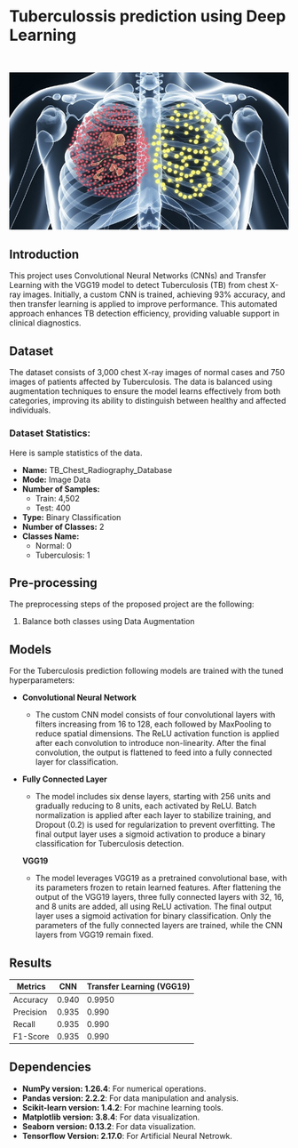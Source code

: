 # Tuberculossis prediction using Deep Learning

<br>

![alt text](image1.jpeg)


## Introduction

This project uses Convolutional Neural Networks (CNNs) and Transfer Learning with the VGG19 model to detect Tuberculosis (TB) from chest X-ray images. Initially, a custom CNN is trained, achieving 93% accuracy, and then transfer learning is applied to improve performance. This automated approach enhances TB detection efficiency, providing valuable support in clinical diagnostics.


## Dataset

The dataset consists of 3,000 chest X-ray images of normal cases and 750 images of patients affected by Tuberculosis. The data is balanced using augmentation techniques to ensure the model learns effectively from both categories, improving its ability to distinguish between healthy and affected individuals.

### Dataset Statistics:

Here is sample statistics of the data.

- **Name:** TB_Chest_Radiography_Database
- **Mode:** Image Data
- **Number of Samples:** 
  - Train: 4,502  
  - Test: 400
- **Type:** Binary Classification
- **Number of Classes:** 2
- **Classes Name:** 
  - Normal: 0
  - Tuberculosis: 1

## Pre-processing

The preprocessing steps of the proposed project are the following:
<list of preprocessing steps>

1. Balance both classes using Data Augmentation 

## Models

For the Tuberculosis prediction following models are trained with the tuned hyperparameters:


- **Convolutional Neural Network**
  - The custom CNN model consists of four convolutional layers with filters increasing from 16 to 128, each followed by MaxPooling to reduce spatial dimensions. The ReLU activation function is applied after each convolution to introduce non-linearity. After the final convolution, the output is flattened to feed into a fully connected layer for classification.

- **Fully Connected Layer**
  - The model includes six dense layers, starting with 256 units and gradually reducing to 8 units, each activated by ReLU. Batch normalization is applied after each layer to stabilize training, and Dropout (0.2) is used for regularization to prevent overfitting. The final output layer uses a sigmoid activation to produce a binary classification for Tuberculosis detection.

  **VGG19**
  - The model leverages VGG19 as a pretrained convolutional base, with its parameters frozen to retain learned features. After flattening the output of the VGG19 layers, three fully connected layers with 32, 16, and 8 units are added, all using ReLU activation. The final output layer uses a sigmoid activation for binary classification. Only the parameters of the fully connected layers are trained, while the CNN layers from VGG19 remain fixed.






## Results

| Metrics    | CNN   | Transfer Learning (VGG19) |
|------------|-------|---------------------------|
| Accuracy   | 0.940 | 0.9950                    |
| Precision  | 0.935 | 0.990                     |
| Recall     | 0.935 | 0.990                     |
| F1-Score   | 0.935 | 0.990                     |




## Dependencies

- **NumPy version: 1.26.4**: For numerical operations.
- **Pandas version: 2.2.2**: For data manipulation and analysis.
- **Scikit-learn version: 1.4.2**: For machine learning tools.
- **Matplotlib version: 3.8.4**: For data visualization.
- **Seaborn version: 0.13.2**: For data visualization.
- **Tensorflow Version: 2.17.0**: For Artificial Neural Netrowk.

